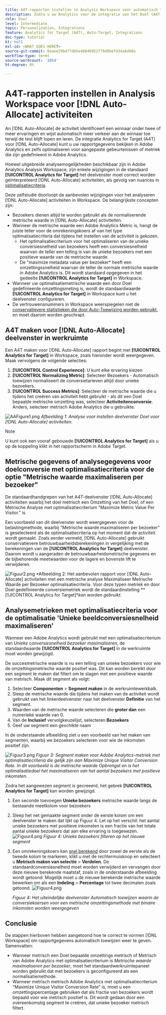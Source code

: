 ```yaml
---
title: A4T-rapporten instellen in Analysis Workspace voor automatisch toegewezen activiteiten
description: Zodra u uw Analytics voor de integratie van het Doel (A4T) op zijn plaats hebt en u auto-Wijs activiteiten in werking stelt, hoe kunt u ervoor zorgen u correct resultaten interpreteert? Voer de volgende stappen uit om A4T-rapporten in Analysis Workspace te configureren om de verwachte resultaten te verkrijgen bij het uitvoeren van activiteiten voor automatisch toewijzen.
role: User
level: Intermediate
topic: Personalization, Integrations
feature: Analytics for Target (A4T), Auto-Target, Integrations
doc-type: tutorial
kt: null
exl-id: <WHAT GOES HERE?>
source-git-commit: 0eaee29b477db5e48846952f79d9b6f434a8d60a
workflow-type: tm+mt
source-wordcount: '1054'
ht-degree: 0%

---
```


# A4T-rapporten instellen in Analysis Workspace voor [!DNL Auto-Allocate] activiteiten

An [!DNL Auto-Allocate] de activiteit identificeert een winnaar onder twee of meer ervaringen en wijst automatisch meer verkeer aan de winnaar toe terwijl de test blijft lopen en leren. De integratie Analytics for Target (A4T) voor [!DNL Auto-Allocate] kunt u uw rapportgegevens bekijken in Adobe Analytics en zelfs optimaliseren voor aangepaste gebeurtenissen of metriek die zijn gedefinieerd in Adobe Analytics.

Hoewel uitgebreide analysemogelijkheden beschikbaar zijn in Adobe Analytics Analysis Workspace, zijn enkele wijzigingen in de standaard **[!UICONTROL Analytics for Target]** het deelvenster moet correct worden geïnterpreteerd [!DNL Auto-Allocate] activiteiten, als gevolg van nuances in [optimalisatiecriteria](https://experienceleague.adobe.com/docs/target/using/integrate/a4t/a4t-at-aa.html?lang=en#supported).

Deze zelfstudie doorloopt de aanbevolen wijzigingen voor het analyseren [!DNL Auto-Allocate] activiteiten in Workspace. De belangrijkste concepten zijn:

* Bezoekers dienen altijd te worden gebruikt als de normaliserende metrische waarde in [!DNL Auto-Allocate] activiteiten.
* Wanneer de metrische waarde een Adobe Analytics Metric is, hangt de juiste teller voor de omrekeningskoers af van het type optimalisatiecriteria dat tijdens het instellen van de activiteit is gekozen.
   * Het optimalisatiecriterium voor het optimaliseren van de unieke conversiesnelheid van bezoekers heeft een conversiesnelheid waarvan de teller een telling is van de unieke bezoekers met een positieve waarde van de metrische waarde.
   * De &quot;maximize metadata value per bezoeker* heeft een omzettingssnelheid waarvan de teller de normale metrische waarde in Adobe Analytics is. Dit wordt standaard opgegeven in het gedeelte **[!UICONTROL Analytics for Target]** in Workspace.
* Wanneer uw optimalisatiemetrische waarde een door Doel gedefinieerde omzettingsmeting is, wordt de standaardwaarde **[!UICONTROL Analytics for Target]** in Workspace kunt u het deelvenster configureren.
* De vertrouwensnummers in Workspace weerspiegelen niet de [conservatievere statistieken die door Auto-Toewijzing worden gebruikt](https://experienceleague.adobe.com/docs/target/using/activities/auto-allocate/automated-traffic-allocation.html?lang=en#section_98388996F0584E15BF3A99C57EEB7629), en moet daarom worden geschrapt.


## A4T maken voor [!DNL Auto-Allocate] deelvenster in werkruimte

Een A4T maken voor [!DNL Auto-Allocate] rapport begint met **[!UICONTROL Analytics for Target]** in Workspace, zoals hieronder wordt weergegeven. Maak vervolgens de volgende selecties:

1. **[!UICONTROL Control Experience]**: U kunt elke ervaring kiezen
2. **[!UICONTROL Normalizing Metric]**: Selecteer Bezoekers - Automatisch toewijzen normaliseert de conversietarieven altijd door unieke bezoekers.
3. **[!UICONTROL Success Metrics]**: Selecteer de metrische waarde die u tijdens het creëren van activiteit hebt gebruikt - als dit een Doel bepaalde metrische omzetting was, selecteer **Activiteitenconversie**. Anders, selecteer metrisch Adobe Analytics die u gebruikte.

![AAFigure1.png](assets/AAFigure1.png)
*Afbeelding 1: Analyse voor instellen deelvenster Doel voor [!DNL Auto-Allocate] activiteiten.*

>[!NOTE]
>
> U kunt ook een vooraf gebouwde **[!UICONTROL Analytics for Target]** als u op de koppeling klikt in het rapportscherm in Adobe Target.

## Metrische gegevens of analysegegevens voor doelconversie met optimalisatiecriteria voor de optie &quot;Metrische waarde maximaliseren per bezoeker&quot;

De standaardhandgrepen van het A4T-deelvenster [!DNL Auto-Allocate] activiteiten waarbij het doel metrisch een Omzetting van het Doel, of een Metrische Analyse met optimalisatiecriterium &quot;Maximize Metric Value Per Visitor.&quot; is

Een voorbeeld van dit deelvenster wordt weergegeven voor de belastingmethode, waarbij &quot;Metrische waarde maximaliseren per bezoeker&quot; is geselecteerd als de optimalisatiecriteria op het moment dat de activiteit wordt gemaakt. Zoals eerder vermeld, [!DNL Auto-Allocate] gebruikt conservatievere betrouwbaarheidsberekeningen in vergelijking met de berekeningen van de **[!UICONTROL Analytics for Target]** deelvenster. Daarom wordt u aangeraden de betrouwbaarheidsmetrische gegevens en de bijbehorende meetwaarden voor de lagere en bovenste lift te verwijderen.

![Figuur2.png](assets/AAFigure2.png)
*Afbeelding 2: Het aanbevolen rapport voor [!DNL Auto-Allocate] activiteiten met een metrische analyse Maximaliseer Metrische Waarde per Bezoeker optimalisatiecriteria. Voor deze typen metriek en door Doel gedefinieerde conversiemetriek wordt de standaardinstelling **[!UICONTROL Analytics for Target]**kan worden gebruikt.*


## Analysemetrieken met optimalisatiecriteria voor de optimalisatie &#39;Unieke beeldconversiesnelheid maximaliseren&#39;

Wanneer een Adobe Analytics wordt gebruikt met een optimalisatiecriterium van *Unieke conversiesnelheid bezoeker maximaliseren*, de standaardwaarde **[!UICONTROL Analytics for Target]** in de werkruimte moet worden gewijzigd.

De succesmetrische waarde is nu een telling van unieke bezoekers voor wie de omzettingsmetrische waarde positief was. Dit kan worden bereikt door een segment te maken dat filtert om te slagen met een positieve waarde van metrisch. Maak dit segment als volgt:

1. Selecteer **Componenten** > **Segment maken** in de werkruimtewerkbalk.
1. Sleep de metrische waarde die tijdens het maken van de activiteit wordt gebruikt van het linkerdeelvenster naar het deelvenster **Definitie** van het segment.
1. Waarden van de metrische waarde selecteren die **groter dan** een numerieke waarde van 0.
1. Van de **Inclusief** vervolgkeuzelijst, selecteren **Bezoekers**
1. Geef uw segment een geschikte naam

In de onderstaande afbeelding ziet u een voorbeeld van het maken van segmenten, waarbij we bezoekers selecteren voor wie de inkomsten positief zijn.

![Figuur3.png](assets/AAFigure3.png)
*Figuur 3: Segment maken voor Adobe Analytics-metriek met optimalisatiecriteria die gelijk zijn aan Maximize Unique Visitor Conversion Rate. In dit voorbeeld is de metrische waarde Opbrengst en is het optimalisatiedoel het maximaliseren van het aantal bezoekers met positieve inkomsten.*

Zodra het aangewezen segment is gecreeerd, het gebrek  **[!UICONTROL Analytics for Target]** kan worden gewijzigd.

1. Een seconde toevoegen **Unieke bezoekers** metrische waarde langs de bestaande meetkolom voor bezoekers
2. Sleep het net gemaakte segment onder de eerste kolom om een deelvenster te maken dat lijkt op Figuur 4. Let op het verschil: het aantal unieke bezoekers met positieve inkomsten is een fractie van het totale aantal unieke bezoekers dat aan elke ervaring is toegewezen.
   ![Figuur4.png](assets/AAFigure4.png)
   *Figuur 4: Unieke bezoekers filteren op het nieuwe segment*
3. Een omrekeningskoers kan [snel berekend](https://experienceleague.adobe.com/docs/analytics-learn/tutorials/components/calculated-metrics/quick-calculated-metrics-in-analysis-workspace.html?lang=en) door zowel de eerste als de tweede kolom te markeren, klikt u met de rechtermuisknop en selecteert u **Metrisch maken van selectie** > **Verdelen**. De standaardconversiesnelheid moet worden verwijderd en vervangen door deze nieuwe berekende maatstaf, zoals in de onderstaande afbeelding wordt getoond. Mogelijk moet u de nieuwe berekende metrische waarde bewerken om als een **Indeling** > **Percentage** tot twee decimalen zoals getoond.
   ![Figuur4.png](assets/AAFigure5.png)

   *Figuur 4: Het uiteindelijke deelvenster Automatisch toewijzen waarin de conversiekoersen voor een metrische omzettingsmethode met binaire inkomsten worden weergegeven*


## Conclusie

De stappen hierboven hebben aangetoond hoe te correct te vormen [!DNL Workspace] om rapportgegevens automatisch toewijzen weer te geven. Samenvatten:

* Wanneer metrisch een Doel bepaalde omzettings metrisch of Metrisch van Adobe Analytics met optimalisatiecriterium is *Metrische waarde maximaliseren per bezoeker*, moet het standaardwerkruimtepaneel worden gebruikt dat met bezoekers is geconfigureerd als een normalisatiemethode.
* Wanneer metrisch metrisch Adobe Analytics met optimalisatiecriterium &quot;Maximize Unique Visitor Conversion Rate&quot; is, moet u een omzettingspercentage gebruiken dat als fractie van bezoekers wordt bepaald voor wie metrisch positief is. Dit wordt gedaan door een overeenkomstig segment te creëren, dat unieke bezoeker metrisch filtert.
